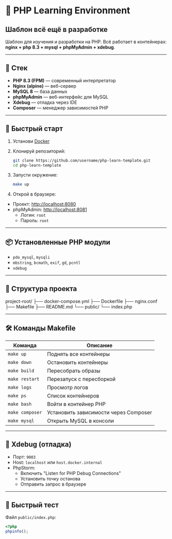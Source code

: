 # 🐘 PHP Learning Environment

## Шаблон всё ещё в разработке

Шаблон для изучения и разработки на PHP. Всё работает в контейнерах: **nginx + php 8.3 + mysql + phpMyAdmin + xdebug**.

---

## 🔧 Стек

- **PHP 8.3 (FPM)** — современный интерпретатор
- **Nginx (alpine)** — веб-сервер
- **MySQL 8** — база данных
- **phpMyAdmin** — веб-интерфейс для MySQL
- **Xdebug** — отладка через IDE
- **Composer** — менеджер зависимостей PHP

---

## 🚀 Быстрый старт

1. Установи [Docker](https://www.docker.com/)
2. Клонируй репозиторий:

    ```bash
    git clone https://github.com/username/php-learn-template.git
    cd php-learn-template
    ```

3. Запусти окружение:

    ```bash
    make up
    ```

4. Открой в браузере:

- Проект: [http://localhost:8080](http://localhost:8080)
- phpMyAdmin: [http://localhost:8081](http://localhost:8081)
    - Логин: `root`
    - Пароль: `root`

---

## 📦 Установленные PHP модули

- `pdo_mysql`, `mysqli`
- `mbstring`, `bcmath`, `exif`, `gd`, `pcntl`
- `xdebug`

---

## 📂 Структура проекта

project-root/
├── docker-compose.yml
├── Dockerfile
├── nginx.conf
├── Makefile
├── README.md
└── public/
└── index.php

---

## 🛠 Команды Makefile

| Команда         | Описание                              |
|-----------------|----------------------------------------|
| `make up`       | Поднять все контейнеры                 |
| `make down`     | Остановить контейнеры                 |
| `make build`    | Пересобрать образы                   |
| `make restart`  | Перезапуск с пересборкой              |
| `make logs`     | Просмотр логов                        |
| `make ps`       | Список контейнеров                    |
| `make bash`     | Войти в контейнер PHP                 |
| `make composer` | Установить зависимости через Composer |
| `make mysql`    | Открыть MySQL в консоли               |

---

## 🐞 Xdebug (отладка)

- Порт: `9003`
- Host: `localhost` или `host.docker.internal`
- PhpStorm:
    - Включить "Listen for PHP Debug Connections"
    - Установить точку останова
    - Отправить запрос в браузере

---

## 🧪 Быстрый тест

Файл `public/index.php`:

```php
<?php
phpinfo();